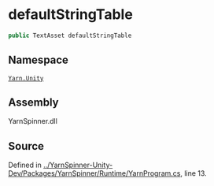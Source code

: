# defaultStringTable

```csharp
public TextAsset defaultStringTable
```

## Namespace

[`Yarn.Unity`](../)

## Assembly

YarnSpinner.dll

## Source

Defined in [../YarnSpinner-Unity-Dev/Packages/YarnSpinner/Runtime/YarnProgram.cs](https://github.com/YarnSpinnerTool/YarnSpinner-Unity//blob/develop/Runtime/YarnProgram.cs#L13), line 13.

